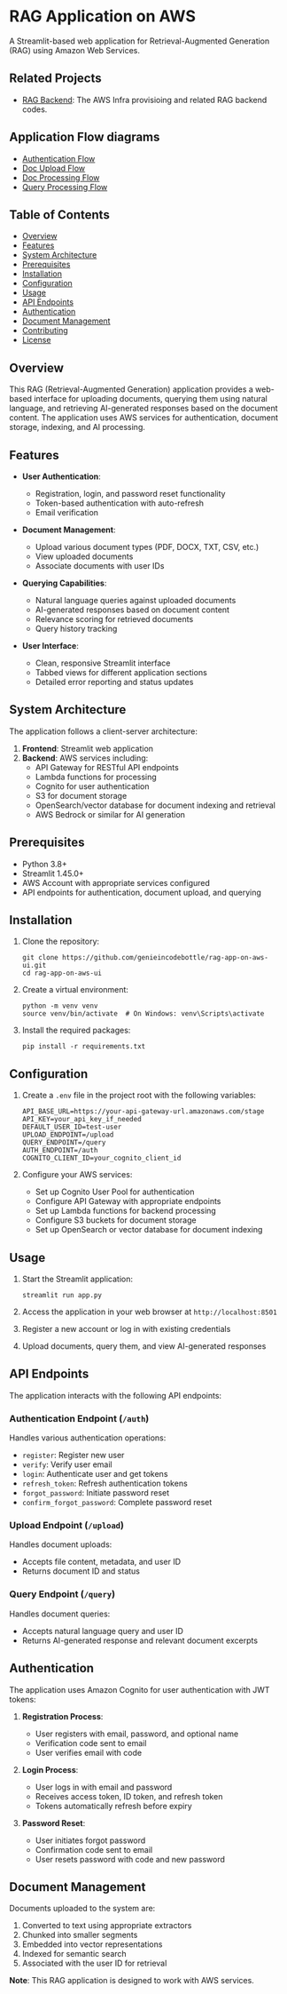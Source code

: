 # RAG Application on AWS

A Streamlit-based web application for Retrieval-Augmented Generation (RAG) using Amazon Web Services.

## Related Projects

- [RAG Backend](https://github.com/genieincodebottle/rag-app-on-aws): The AWS Infra provisioing and related RAG backend codes.

## Application Flow diagrams

- [Authentication Flow](https://github.com/genieincodebottle/rag-app-on-aws-ui/blob/main/images/auth_sequence.png)
- [Doc Upload Flow](https://github.com/genieincodebottle/rag-app-on-aws-ui/blob/main/images/document_upload_sequence.png)
- [Doc Processing Flow](https://github.com/genieincodebottle/rag-app-on-aws-ui/blob/main/images/doc_processing_sequence.png)
- [Query Processing Flow](https://github.com/genieincodebottle/rag-app-on-aws-ui/blob/main/images/query_processing_sequence.png)

## Table of Contents

- [Overview](#overview)
- [Features](#features)
- [System Architecture](#system-architecture)
- [Prerequisites](#prerequisites)
- [Installation](#installation)
- [Configuration](#configuration)
- [Usage](#usage)
- [API Endpoints](#api-endpoints)
- [Authentication](#authentication)
- [Document Management](#document-management)
- [Contributing](#contributing)
- [License](#license)

## Overview

This RAG (Retrieval-Augmented Generation) application provides a web-based interface for uploading documents, querying them using natural language, and retrieving AI-generated responses based on the document content. The application uses AWS services for authentication, document storage, indexing, and AI processing.

## Features

- **User Authentication**:
  - Registration, login, and password reset functionality
  - Token-based authentication with auto-refresh
  - Email verification

- **Document Management**:
  - Upload various document types (PDF, DOCX, TXT, CSV, etc.)
  - View uploaded documents
  - Associate documents with user IDs

- **Querying Capabilities**:
  - Natural language queries against uploaded documents
  - AI-generated responses based on document content
  - Relevance scoring for retrieved documents
  - Query history tracking

- **User Interface**:
  - Clean, responsive Streamlit interface
  - Tabbed views for different application sections
  - Detailed error reporting and status updates

## System Architecture

The application follows a client-server architecture:

1. **Frontend**: Streamlit web application
2. **Backend**: AWS services including:
   - API Gateway for RESTful API endpoints
   - Lambda functions for processing
   - Cognito for user authentication
   - S3 for document storage
   - OpenSearch/vector database for document indexing and retrieval
   - AWS Bedrock or similar for AI generation

## Prerequisites

- Python 3.8+
- Streamlit 1.45.0+
- AWS Account with appropriate services configured
- API endpoints for authentication, document upload, and querying

## Installation

1. Clone the repository:
   ```
   git clone https://github.com/genieincodebottle/rag-app-on-aws-ui.git
   cd rag-app-on-aws-ui
   ```

2. Create a virtual environment:
   ```
   python -m venv venv
   source venv/bin/activate  # On Windows: venv\Scripts\activate
   ```

3. Install the required packages:
   ```
   pip install -r requirements.txt
   ```

## Configuration

1. Create a `.env` file in the project root with the following variables:
   ```
   API_BASE_URL=https://your-api-gateway-url.amazonaws.com/stage
   API_KEY=your_api_key_if_needed
   DEFAULT_USER_ID=test-user
   UPLOAD_ENDPOINT=/upload
   QUERY_ENDPOINT=/query
   AUTH_ENDPOINT=/auth
   COGNITO_CLIENT_ID=your_cognito_client_id
   ```

2. Configure your AWS services:
   - Set up Cognito User Pool for authentication
   - Configure API Gateway with appropriate endpoints
   - Set up Lambda functions for backend processing
   - Configure S3 buckets for document storage
   - Set up OpenSearch or vector database for document indexing

## Usage

1. Start the Streamlit application:
   ```
   streamlit run app.py
   ```

2. Access the application in your web browser at `http://localhost:8501`

3. Register a new account or log in with existing credentials

4. Upload documents, query them, and view AI-generated responses

## API Endpoints

The application interacts with the following API endpoints:

### Authentication Endpoint (`/auth`)

Handles various authentication operations:
- `register`: Register new user
- `verify`: Verify user email
- `login`: Authenticate user and get tokens
- `refresh_token`: Refresh authentication tokens
- `forgot_password`: Initiate password reset
- `confirm_forgot_password`: Complete password reset

### Upload Endpoint (`/upload`)

Handles document uploads:
- Accepts file content, metadata, and user ID
- Returns document ID and status

### Query Endpoint (`/query`)

Handles document queries:
- Accepts natural language query and user ID
- Returns AI-generated response and relevant document excerpts

## Authentication

The application uses Amazon Cognito for user authentication with JWT tokens:

1. **Registration Process**:
   - User registers with email, password, and optional name
   - Verification code sent to email
   - User verifies email with code

2. **Login Process**:
   - User logs in with email and password
   - Receives access token, ID token, and refresh token
   - Tokens automatically refresh before expiry

3. **Password Reset**:
   - User initiates forgot password
   - Confirmation code sent to email
   - User resets password with code and new password

## Document Management

Documents uploaded to the system are:

1. Converted to text using appropriate extractors
2. Chunked into smaller segments
3. Embedded into vector representations
4. Indexed for semantic search
5. Associated with the user ID for retrieval


**Note**: This RAG application is designed to work with AWS services.